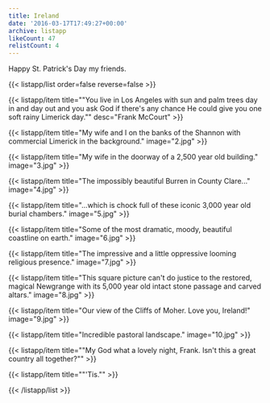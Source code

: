 ```yaml
---
title: Ireland
date: '2016-03-17T17:49:27+00:00'
archive: listapp
likeCount: 47
relistCount: 4
---
```


Happy St. Patrick's Day my friends.

<!--more-->

{{< listapp/list order=false reverse=false >}}

   {{< listapp/item title="\"You live in Los Angeles with sun and palm trees day in and day out and you ask God if there's any chance He could give you one soft rainy Limerick day.\""
      desc="Frank McCourt" >}}

   {{< listapp/item title="My wife and I on the banks of the Shannon with commercial Limerick in the background."
      image="2.jpg" >}}

   {{< listapp/item title="My wife in the doorway of a 2,500 year old building."
      image="3.jpg" >}}

   {{< listapp/item title="The impossibly beautiful Burren in County Clare..."
      image="4.jpg" >}}

   {{< listapp/item title="...which is chock full of these iconic 3,000 year old burial chambers."
      image="5.jpg" >}}

   {{< listapp/item title="Some of the most dramatic, moody, beautiful coastline on earth."
      image="6.jpg" >}}

   {{< listapp/item title="The impressive and a little oppressive looming religious presence."
      image="7.jpg" >}}

   {{< listapp/item title="This square picture can't do justice to the restored, magical Newgrange with its 5,000 year old intact stone passage and carved altars."
      image="8.jpg" >}}

   {{< listapp/item title="Our view of the Cliffs of Moher. Love you, Ireland!"
      image="9.jpg" >}}

   {{< listapp/item title="Incredible pastoral landscape."
      image="10.jpg" >}}

   {{< listapp/item title="\"My God what a lovely night, Frank. Isn't this a great country all together?\"" >}}

   {{< listapp/item title="\"'Tis.\"" >}}

{{< /listapp/list >}}
